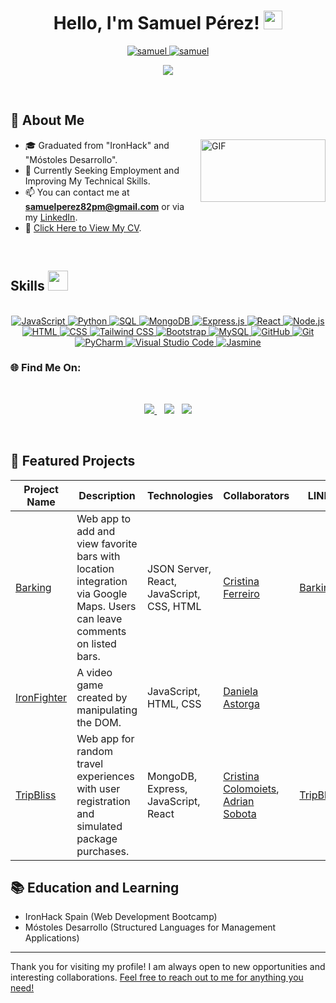 <h1 align="center">
Hello, I'm Samuel Pérez!
	<a href="https://github.com/samuel-perez-morcillo" target="_self">
		<img src="https://media.giphy.com/media/hvRJCLFzcasrR4ia7z/giphy.gif" width="30">
	</a>
</h1>

<p align="center">
	<a href="https://github.com/samuel-perez-morcillo">
		<img src="https://komarev.com/ghpvc/?username=samuel-perez-morcillo&label=Profile%20views&color=0e75b6&style=flat" alt="samuel" />
	</a>
	<a href="https://github.com/samuel-perez-morcillo">
		<img src="https://img.shields.io/github/followers/samuel-perez-morcillo?label=Followers" alt="samuel" />
	</a>
</p>

<p align="center">
	<a href="https://github.com/samuel-perez-morcillo">
		<img src="https://readme-typing-svg.herokuapp.com?lines=Full+Stack+Web+Developer;Always%20learning%20new%20things&center=true&width=400&height=45&color=FFFFFF&fontSize=28">
	</a>
</p>
</br>

## 🌟 About Me
<a target="_blank">
  <img align="right" height="100" width="200" alt="GIF" src="https://github.com/JayantGoel001/JayantGoel001/blob/master/GIF/code.gif">
</a>

- 🎓 Graduated from "IronHack" and "Móstoles Desarrollo".  
- 💼 Currently Seeking Employment and Improving My Technical Skills.  
- 📫 You can contact me at **samuelperez82pm@gmail.com** or via my [LinkedIn](https://www.linkedin.com/in/samuel-perez-morcillo-076553292/).
- 📃 [Click Here to View My CV](https://drive.google.com/file/d/14RHb3Ep9bGS8v2I5jCb0OpHqI21QZ6vI/view?usp=sharing).
</br>

## Skills <img src="https://media2.giphy.com/media/QssGEmpkyEOhBCb7e1/giphy.gif?cid=ecf05e47a0n3gi1bfqntqmob8g9aid1oyj2wr3ds3mg700bl&rid=giphy.gif" width=32px>
</br>
<!-- Programming Languages -->
<div align="center">
<a href="https://developer.mozilla.org/en-US/docs/Web/JavaScript" target="_blank">
  <img alt="JavaScript" src="https://img.shields.io/badge/JavaScript-F7DF1E?style=for-the-badge&logo=javascript&logoColor=black">
</a>
<a href="https://www.python.org/" target="_blank">
  <img alt="Python" src="https://img.shields.io/badge/Python-3776AB?style=for-the-badge&logo=python&logoColor=white">
</a>

<a href="https://www.microsoft.com/en-us/sql-server" target="_blank">
  <img alt="SQL" src="https://img.shields.io/badge/SQL-CC2927?style=for-the-badge&logo=microsoft%20sql%20server&logoColor=white">
</a>

<!-- Web Development -->


<a href="https://www.mongodb.com/" target="_blank">
  <img alt="MongoDB" src="https://img.shields.io/badge/MongoDB-47A248?style=for-the-badge&logo=mongodb&logoColor=white">
</a>
<a href="https://expressjs.com/" target="_blank">
  <img alt="Express.js" src="https://img.shields.io/badge/Express.js-000000?style=for-the-badge&logo=express&logoColor=white">
</a>

<a href="https://reactjs.org/" target="_blank">
  <img alt="React" src="https://img.shields.io/badge/React-61DAFB?style=for-the-badge&logo=react&logoColor=black">
</a>
<a href="https://nodejs.org/" target="_blank">
  <img alt="Node.js" src="https://img.shields.io/badge/Node.js-339933?style=for-the-badge&logo=node.js&logoColor=white">
</a>
<a href="https://developer.mozilla.org/en-US/docs/Web/HTML" target="_blank">
  <img alt="HTML" src="https://img.shields.io/badge/HTML-E34F26?style=for-the-badge&logo=html5&logoColor=white">
</a>
<a href="https://developer.mozilla.org/en-US/docs/Web/CSS" target="_blank">
  <img alt="CSS" src="https://img.shields.io/badge/CSS-1572B6?style=for-the-badge&logo=css3&logoColor=white">
</a>

<!-- Frontend Frameworks/Libraries -->
<a href="https://tailwindcss.com/" target="_blank">
  <img alt="Tailwind CSS" src="https://img.shields.io/badge/Tailwind_CSS-38B2AC?style=for-the-badge&logo=tailwind-css&logoColor=white">
</a>

<a href="https://getbootstrap.com/" target="_blank">
  <img alt="Bootstrap" src="https://img.shields.io/badge/Bootstrap-563D7C?style=for-the-badge&logo=bootstrap&logoColor=white">
</a>

<!-- Database -->
<a href="https://www.mysql.com/" target="_blank">
  <img alt="MySQL" src="https://img.shields.io/badge/MySQL-4479A1?style=for-the-badge&logo=mysql&logoColor=white">
</a>

<!-- Version Control and Collaboration -->
<a href="https://github.com/" target="_blank">
  <img alt="GitHub" src="https://img.shields.io/badge/GitHub-181717?style=for-the-badge&logo=github&logoColor=white">
</a>

<a href="https://git-scm.com/" target="_blank">
  <img alt="Git" src="https://img.shields.io/badge/Git-F05032?style=for-the-badge&logo=git&logoColor=white">
</a>

<!-- Tools and Platforms -->

<a href="https://www.jetbrains.com/pycharm/" target="_blank">
  <img alt="PyCharm" src="https://img.shields.io/badge/PyCharm-000000?style=for-the-badge&logo=pycharm&logoColor=white">
</a>

<a href="https://code.visualstudio.com/" target="_blank">
  <img alt="Visual Studio Code" src="https://img.shields.io/badge/Visual_Studio_Code-0078d7?style=for-the-badge&logo=visual%20studio%20code&logoColor=white">
</a>

<!-- Testing Programs -->
<a href="https://jasmine.github.io/" target="_blank">
  <img alt="Jasmine" src="https://img.shields.io/badge/Jasmine-8A4182?style=for-the-badge&logo=jasmine&logoColor=white">
</a>
</div>

### 🌐 Find Me On:
</br>
<p align='center'>
<a href="samuelperez82pm@gmail.com" target="_blank">
<img src="https://img.shields.io/badge/Gmail-D14836?style=for-the-badge&logo=gmail&logoColor=white">
</a>&nbsp;&nbsp;
<a href="https://www.linkedin.com/in/samuel-perez-morcillo-076553292/">
<img src="https://img.shields.io/badge/linkedin-%230077B5.svg?style=for-the-badge&logo=linkedin&logoColor=white"></a>&nbsp;&nbsp;
<a href="https://github.com/" target="_blank">
  <img src="https://img.shields.io/badge/GitHub-181717?style=for-the-badge&logo=github&logoColor=white">
</a>		
</p>
</br>

## 🔧 Featured Projects

| Project Name | Description | Technologies | Collaborators | LINK |
| ------------ | ----------- | ------------ | ------------- | ------------- |
| [Barking](https://barkingproject.netlify.app) | Web app to add and view favorite bars with location integration via Google Maps. Users can leave comments on listed bars. | JSON Server, React, JavaScript, CSS, HTML | [Cristina Ferreiro](https://github.com/cristinaferreiro) | [Barking](https://barkingproject.netlify.app)
| [IronFighter](https://github.com/Daniela-AB25/Project1-Ironhack-Game) | A video game created by manipulating the DOM. | JavaScript, HTML, CSS | [Daniela Astorga](https://github.com/Daniela-AB25) |
| [TripBliss](https://trip-bliss.netlify.app/) | Web app for random travel experiences with user registration and simulated package purchases. | MongoDB, Express, JavaScript, React | [Cristina Colomoiets](https://github.com/CristinaColomoiets), [Adrian Sobota](https://github.com/Sobdev) | [TripBliss](https://trip-bliss.netlify.app/)

## 📚 Education and Learning
- IronHack Spain (Web Development Bootcamp)
- Móstoles Desarrollo (Structured Languages for Management Applications)

---

Thank you for visiting my profile! I am always open to new opportunities and interesting collaborations. [Feel free to reach out to me for anything you need!](https://www.linkedin.com/in/samuel-perez-morcillo-076553292/)
